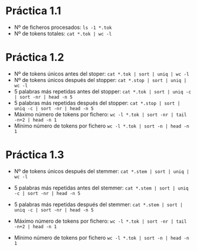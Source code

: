 # Práctica 1.1

- Nº de ficheros procesados: `ls -1 *.tok`
- Nº de tokens totales: `cat *.tok | wc -l`

# Práctica 1.2

- Nº de tokens únicos antes del stoper: `cat *.tok | sort | uniq | wc -l`
- Nº de tokens únicos después del stopper: `cat *.stop | sort | uniq | wc -l`
- 5 palabras más repetidas antes del stopper: `cat *.tok | sort | uniq -c | sort -nr | head -n 5`
- 5 palabras más repetidas después del stopper: `cat *.stop | sort | uniq -c | sort -nr | head -n 5`
- Máximo número de tokens por fichero: `wc -l *.tok | sort -nr | tail -n+2 | head -n 1`
- Mínimo número de tokens por fichero `wc -l *.tok | sort -n | head -n 1`

# Práctica 1.3
- Nº de tokens únicos después del stemmer: `cat *.stem | sort | uniq | wc -l`

- 5 palabras más repetidas antes del stemmer: `cat *.stem | sort | uniq -c | sort -nr | head -n 5`
- 5 palabras más repetidas después del stemmer: `cat *.stem | sort | uniq -c | sort -nr | head -n 5`
- Máximo número de tokens por fichero: `wc -l *.tok | sort -nr | tail -n+2 | head -n 1`
- Mínimo número de tokens por fichero `wc -l *.tok | sort -n | head -n 1`

